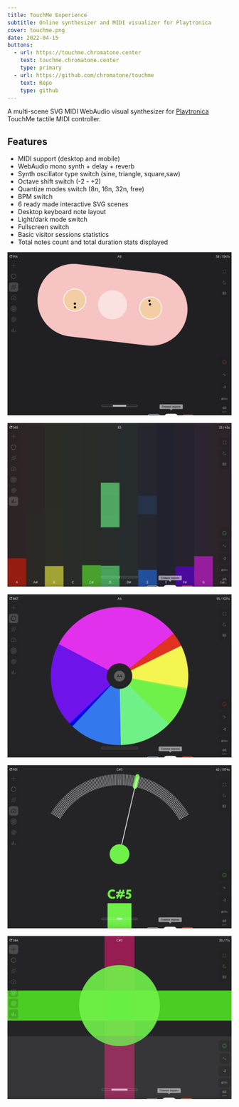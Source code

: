 ```yaml
---
title: TouchMe Experience
subtitle: Online synthesizer and MIDI visualizer for Playtronica 
cover: touchme.png
date: 2022-04-15
buttons:
  - url: https://touchme.chromatone.center
    text: touchme.chromatone.center
    type: primary
  - url: https://github.com/chromatone/touchme
    text: Repo
    type: github
---
```


A multi-scene SVG MIDI WebAudio visual synthesizer for [Playtronica](https://playtronica.com) TouchMe tactile MIDI controller.

## Features

- MIDI support (desktop and mobile)
- WebAudio mono synth + delay + reverb
- Synth oscillator type switch (sine, triangle, square,saw)
- Octave shift switch (-2 - +2)
- Quantize modes switch (8n, 16n, 32n, free)
- BPM switch
- 6 ready made interactive SVG scenes
- Desktop keyboard note layout
- Light/dark mode switch
- Fullscreen switch
- Basic visitor sessions statistics
- Total notes count and total duration stats displayed

![](./pair.png)

![](./chart.png)

![](./pie.png)

![](./level.png)

![](./cross.png)